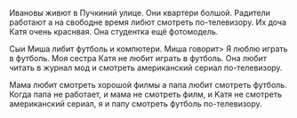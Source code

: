 Ивановы живют в Пучкиний улице. Они квартери болшой. Радители работают а на свободне время либют смотреть по-телевизору.
Их доча Катя очень краснвая. Она студентка ещё фотомодель.

Сыи Миша либит футболь и компютери.
Миша говорит> Я люблю играть в футболь. Моя сестра Катя не любит играть в футболь. Она любит читать в журнал мод и смотреть американский сериал по-телевизору.

Мама любит смотреть хорошой филмы а папа любит смотреть футболь.
Когда папа не работает, и мама не смотреть филм, и Kатя не смотреть американский сериал, я и папу смотреть футболь по-телевизору.


